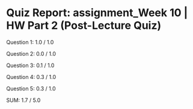 # Quiz Report: assignment_Week 10 | HW Part 2 (Post-Lecture Quiz)

Question 1: 1.0 / 1.0

Question 2: 0.0 / 1.0

Question 3: 0.1 / 1.0

Question 4: 0.3 / 1.0

Question 5: 0.3 / 1.0

SUM: 1.7 / 5.0
